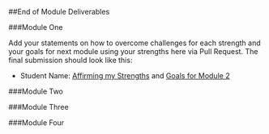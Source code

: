 ##End of Module Deliverables

###Module One

Add your statements on how to overcome challenges for each strength and your goals for next module using your strengths here via Pull Request. The final submission should look like this:

* Student Name: [Affirming my Strengths](https://gist.github.com/username/link-to-my-worksheet) and [Goals for Module 2](https://gist.github.com/username/link-to-my-gist)

###Module Two

###Module Three

###Module Four
